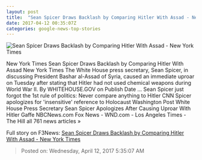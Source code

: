 ```yaml
---
layout: post
title:  "Sean Spicer Draws Backlash by Comparing Hitler With Assad - New York Times"
date: 2017-04-12 00:35:07Z
categories: google-news-top-stories
---
```


![Sean Spicer Draws Backlash by Comparing Hitler With Assad - New York Times](https://static01.nyt.com/images/2017/04/12/us/12gas-01/spicer-vid-facebookJumbo.jpg)

New York Times Sean Spicer Draws Backlash by Comparing Hitler With Assad New York Times The White House press secretary, Sean Spicer, in discussing President Bashar al-Assad of Syria, caused an immediate uproar on Tuesday after stating that Hitler had not used chemical weapons during World War II. By WHITEHOUSE.GOV on Publish Date ... Sean Spicer just forgot the 1st rule of politics: Never compare anything to Hitler CNN Spicer apologizes for 'insensitive' reference to Holocaust Washington Post White House Press Secretary Sean Spicer Apologizes After Causing Uproar With Hitler Gaffe NBCNews.com Fox News - WND.com - Los Angeles Times - The Hill all 761 news articles »


Full story on F3News: [Sean Spicer Draws Backlash by Comparing Hitler With Assad - New York Times](http://www.f3nws.com/n/QfHRaF)

> Posted on: Wednesday, April 12, 2017 5:35:07 AM
